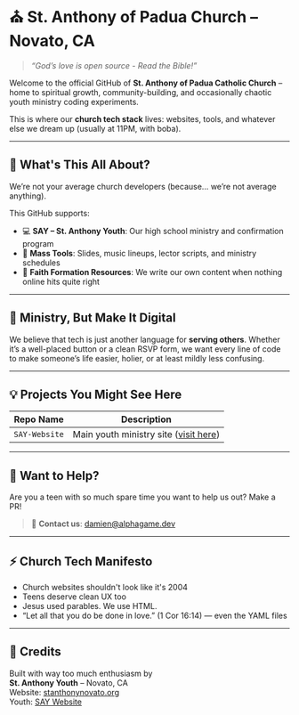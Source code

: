 # ⛪️ St. Anthony of Padua Church – Novato, CA

> *“God’s love is open source - Read the Bible!”*

Welcome to the official GitHub of **St. Anthony of Padua Catholic Church** – home to spiritual growth, community-building, and occasionally chaotic youth ministry coding experiments.

This is where our **church tech stack** lives: websites, tools, and whatever else we dream up (usually at 11PM, with boba).

---

## 🚀 What's This All About?

We’re not your average church developers (because… we’re not average anything).

This GitHub supports:
- 💻 **SAY – St. Anthony Youth**: Our high school ministry and confirmation program
- 🛐 **Mass Tools**: Slides, music lineups, lector scripts, and ministry schedules
- 🧠 **Faith Formation Resources**: We write our own content when nothing online hits quite right


---

## 🧡 Ministry, But Make It Digital

We believe that tech is just another language for **serving others**. Whether it’s a well-placed button or a clean RSVP form, we want every line of code to make someone’s life easier, holier, or at least mildly less confusing.

---

## 💡 Projects You Might See Here

| Repo Name             | Description                                                   |
|----------------------|---------------------------------------------------------------|
| `SAY-Website`         | Main youth ministry site ([visit here](https://github.com/StAnthonyNovato/SAY-Website)) |

---

## 🙌 Want to Help?

Are you a teen with so much spare time you want to help us out? Make a PR!
> 💬 **Contact us**: [damien@alphagame.dev](mailto:damien@alphagame.dev)

---

## ⚡ Church Tech Manifesto

- Church websites shouldn't look like it's 2004
- Teens deserve clean UX too
- Jesus used parables. We use HTML.
- “Let all that you do be done in love.” (1 Cor 16:14) — even the YAML files

---

## 🫶 Credits

Built with way too much enthusiasm by  
**St. Anthony Youth** – Novato, CA  
Website: [stanthonynovato.org](https://www.stanthonynovato.org)  
Youth: [SAY Website](https://stanthonynovato.github.io/SAY-Website/)


